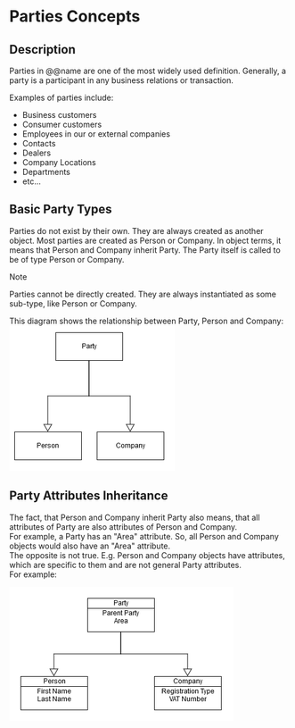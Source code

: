 # Parties Concepts


## Description
Parties in @@name are one of the most widely used definition. Generally, a party is a participant in any business relations or transaction.

Examples of parties include:

- Business customers
- Consumer customers
- Employees in our or external companies
- Contacts
- Dealers
- Company Locations
- Departments
- etc...

## Basic Party Types
Parties do not exist by their own. They are always created as another object. Most parties are created as Person or Company. In object terms, it means that Person and Company inherit Party. The Party itself is called to be of type Person or Company.

> [!Note]
> Parties cannot be directly created. They are always instantiated as some sub-type, like Person or Company.

This diagram shows the relationship between Party, Person and Company:
![Party Basic](Party-basic.png)

## Party Attributes Inheritance

The fact, that Person and Company inherit Party also means, that all attributes of Party are also attributes of Person and Company. <br>
For example, a Party has an "Area" attribute. So, all Person and Company objects would also have an "Area" attribute. <br>
The opposite is not true. E.g. Person and Company objects have attributes, which are specific to them and are not general Party attributes.<br>
For example:

![Party Attributes](Party-attributes.png)



